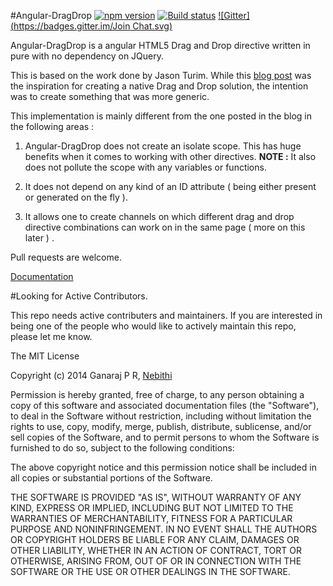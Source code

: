 #Angular-DragDrop
[![npm version](http://img.shields.io/npm/v/angular-native-dragdrop.svg?style=flat)](https://npmjs.org/package/angular-native-dragdrop) 
[![Build status](http://img.shields.io/travis/angular-dragdrop/angular-dragdrop.svg?style=flat)](https://travis-ci.org/angular-dragdrop/angular-dragdrop)
[![Gitter](https://badges.gitter.im/Join Chat.svg)](https://gitter.im/ganarajpr/angular-dragdrop?utm_source=badge&utm_medium=badge&utm_campaign=pr-badge)

Angular-DragDrop is a angular HTML5 Drag and Drop directive written in pure with no dependency on JQuery.

This is based on the work done by Jason Turim. While this [blog post](http://jasonturim.wordpress.com/2013/09/01/angularjs-drag-and-drop/) was the inspiration for creating a native Drag and Drop solution, the intention was to create something that was more generic. 

This implementation is mainly different from the one posted in the blog in the following areas : 

1. Angular-DragDrop does not create an isolate scope. This has huge benefits when it comes to working with other directives. **NOTE :** It also does not pollute the scope with any variables or functions.

2. It does not depend on any kind of an ID attribute ( being either present or generated on the fly ). 

3. It allows one to create channels on which different drag and drop directive combinations can work on in the same page ( more on this later ) . 

Pull requests are welcome.

[Documentation](http://angular-dragdrop.github.io/angular-dragdrop/)

#Looking for Active Contributors.

This repo needs active contributers and maintainers. If you are interested in being one of the people who would like to actively maintain this repo, please let me know. 



The MIT License

Copyright (c) 2014 Ganaraj P R, [Nebithi](http://www.nebithi.com)

Permission is hereby granted, free of charge, to any person obtaining a copy of this software and associated documentation files (the "Software"), to deal in the Software without restriction, including without limitation the rights to use, copy, modify, merge, publish, distribute, sublicense, and/or sell copies of the Software, and to permit persons to whom the Software is furnished to do so, subject to the following conditions:

The above copyright notice and this permission notice shall be included in all copies or substantial portions of the Software.

THE SOFTWARE IS PROVIDED "AS IS", WITHOUT WARRANTY OF ANY KIND, EXPRESS OR IMPLIED, INCLUDING BUT NOT LIMITED TO THE WARRANTIES OF MERCHANTABILITY, FITNESS FOR A PARTICULAR PURPOSE AND NONINFRINGEMENT. IN NO EVENT SHALL THE AUTHORS OR COPYRIGHT HOLDERS BE LIABLE FOR ANY CLAIM, DAMAGES OR OTHER LIABILITY, WHETHER IN AN ACTION OF CONTRACT, TORT OR OTHERWISE, ARISING FROM, OUT OF OR IN CONNECTION WITH THE SOFTWARE OR THE USE OR OTHER DEALINGS IN THE SOFTWARE.
